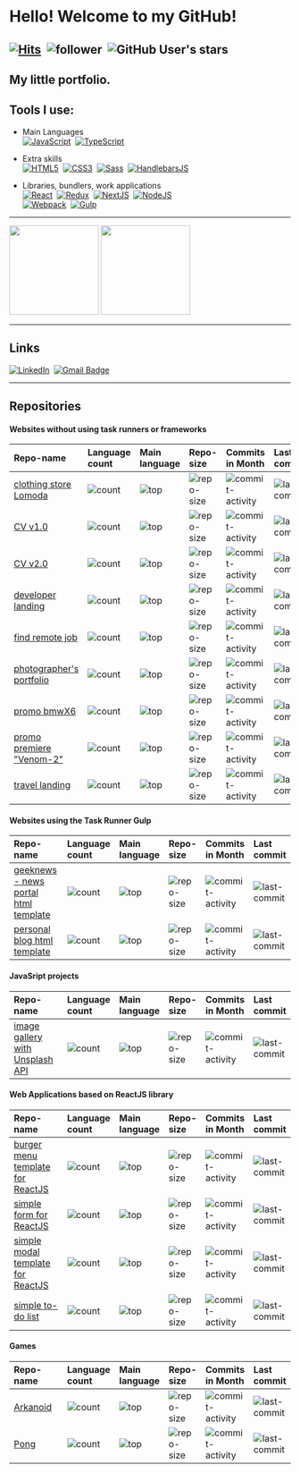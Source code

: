 # Hello! Welcome to my GitHub!
[![Hits](https://hits.seeyoufarm.com/api/count/incr/badge.svg?url=https%3A%2F%2Fgithub.com%2Fdobkir%2Fhit-counter&count_bg=%2370C956&title_bg=%23555555&icon=&icon_color=%23E7E7E7&title=hits&edge_flat=true)](https://hits.seeyoufarm.com)&nbsp;
![follower](https://img.shields.io/github/followers/dobkir?color=70C956&label=Follow&logo=GitHub&logoColor=FFF)&nbsp;
![GitHub User's stars](https://img.shields.io/github/stars/dobkir?color=70C956&label=Stars&logo=GitHub&affiliations=OWNER%2CCOLLABORATOR)&nbsp;
---

<!---
dobkir/dobkir is a ✨ special ✨ repository because its `README.md` (this file) appears on your GitHub profile.
You can click the Preview link to take a look at your changes.

- 👋 Hi, I’m @dobkir
- 👀 I’m interested in ...
- 🌱 I’m currently learning ...
- 💞️ I’m looking to collaborate on ...
- 📫 How to reach me ...
- 🤔 I’m looking for help with ...
- 💬 Ask me about ...
- 📫 How to reach me: ...
- 😄 Pronouns: ...
- ⚡ Fun fact: ...

--->

## My little portfolio.
## Tools I use:
- Main Languages<br>
[![JavaScript](https://img.shields.io/badge/JavaScript-f1e05a?style=for-the-badge&logo=JavaScript&logoColor=000)](https://javascript.info/)&nbsp;
[![TypeScript](https://img.shields.io/badge/TypeScript-3178c6?style=for-the-badge&logo=TypeScript&logoColor=white)](https://www.typescriptlang.org/)

- Extra skills<br>
[![HTML5](https://img.shields.io/badge/HTML5-e34c26?style=for-the-badge&logo=HTML5&logoColor=000)](https://www.w3.org/TR/html52/)&nbsp;
[![CSS3](https://img.shields.io/badge/CSS3-563d7c?style=for-the-badge&logo=CSS3&logoColor=fff)](https://www.w3.org/Style/CSS/)&nbsp;
[![Sass](https://img.shields.io/badge/Sass-bf4080?style=for-the-badge&logo=Sass&logoColor=fff)](https://sass-lang.com/)&nbsp;
[![HandlebarsJS](https://img.shields.io/badge/Handlebars-JS-f0772b?style=for-the-badge&logo=Handlebars-JS&logoColor=fff)](https://handlebarsjs.com/)

- Libraries, bundlers, work applications<br>
[![React](https://img.shields.io/badge/React-282c34?style=for-the-badge&logo=React&logoColor=61dafb)](https://reactjs.org/)&nbsp;
[![Redux](https://img.shields.io/badge/Redux-764abc?style=for-the-badge&logo=Redux&logoColor=fff)](https://redux.js.org/)&nbsp;
[![NextJS](https://img.shields.io/badge/Next.js-000?style=for-the-badge&logo=Next.js&logoColor=fff)](https://nextjs.org/)&nbsp;
[![NodeJS](https://img.shields.io/badge/Node.js-026e00?style=for-the-badge&logo=Node.js&logoColor=fff)](https://nodejs.org/)<br>
[![Webpack](https://img.shields.io/badge/Webpack-8DD6F9?style=for-the-badge&logo=Webpack&logoColor=fff)](https://webpack.js.org/)&nbsp;
[![Gulp](https://img.shields.io/badge/Gulp-fa383e?style=for-the-badge&logo=Gulp&logoColor=fff)](https://gulpjs.com/)

---

<p align="left">
<img src="https://github-readme-stats.vercel.app/api?username=dobkir&show_icons=true&bg_color=65,70c956,1c6907&title_color=04548b&text_color=e3f08f&border_radius=10&layout=compact" height="160px" />
<img src="https://github-readme-stats.vercel.app/api/top-langs/?username=dobkir&show_icons=true&bg_color=55,70c956,1c6907&title_color=04548b&text_color=e3f08f&border_radius=10&layout=compact" height="160px" />
</p>

---

## Links
[![LinkedIn](https://img.shields.io/badge/-LinkedIn-black.svg?style=for-the-badge&logo=linkedin&colorB=555)](https://www.linkedin.com/in/pavel-kirillov-dobkir)&nbsp;
[![Gmail Badge](https://img.shields.io/badge/Gmail-d14836?style=for-the-badge&logo=Gmail&logoColor=white&link=mailto:p.kirillov2020@gmail.com)](mailto:p.kirillov2020@gmail.com)

---
<style>
table th:first-of-type {
    width: 20%;
}
}
</style>
## Repositories
#### Websites without using task runners or frameworks
|Repo-name|Language count|Main language|Repo-size|Commits in Month|Last commit|
|:-------|:-----|:----------|:-------|:------------|:---------|
|[clothing store Lomoda](https://github.com/dobkir/lomoda-shop-html)|![count](https://img.shields.io/github/languages/count/dobkir/lomoda-shop-html)|![top](https://img.shields.io/github/languages/top/dobkir/lomoda-shop-html)|![repo-size](https://img.shields.io/github/repo-size/dobkir/lomoda-shop-html)|![commit-activity](https://img.shields.io/github/commit-activity/m/dobkir/lomoda-shop-html)|![last-commit](https://img.shields.io/github/last-commit/dobkir/lomoda-shop-html)|
|[CV v1.0](https://github.com/dobkir/my_cv-1)|![count](https://img.shields.io/github/languages/count/dobkir/my_cv-1)|![top](https://img.shields.io/github/languages/top/dobkir/my_cv-1)|![repo-size](https://img.shields.io/github/repo-size/dobkir/my_cv-1)|![commit-activity](https://img.shields.io/github/commit-activity/m/dobkir/my_cv-1)|![last-commit](https://img.shields.io/github/last-commit/dobkir/my_cv-1)|
|[CV v2.0](https://github.com/dobkir/my_cv-2)|![count](https://img.shields.io/github/languages/count/dobkir/my_cv-2)|![top](https://img.shields.io/github/languages/top/dobkir/my_cv-2)|![repo-size](https://img.shields.io/github/repo-size/dobkir/my_cv-2)|![commit-activity](https://img.shields.io/github/commit-activity/m/dobkir/my_cv-2)|![last-commit](https://img.shields.io/github/last-commit/dobkir/my_cv-2)|
|[developer landing](https://github.com/dobkir/developer_landing)|![count](https://img.shields.io/github/languages/count/dobkir/developer_landing)|![top](https://img.shields.io/github/languages/top/dobkir/developer_landing)|![repo-size](https://img.shields.io/github/repo-size/dobkir/developer_landing)|![commit-activity](https://img.shields.io/github/commit-activity/m/dobkir/developer_landing)|![last-commit](https://img.shields.io/github/last-commit/dobkir/developer_landing)|
|[find remote job](https://github.com/dobkir/findRemoteJob)|![count](https://img.shields.io/github/languages/count/dobkir/findRemoteJob)|![top](https://img.shields.io/github/languages/top/dobkir/findRemoteJob)|![repo-size](https://img.shields.io/github/repo-size/dobkir/findRemoteJob)|![commit-activity](https://img.shields.io/github/commit-activity/m/dobkir/findRemoteJob)|![last-commit](https://img.shields.io/github/last-commit/dobkir/findRemoteJob)|
|[photographer's portfolio](https://github.com/dobkir/photographers_portfolio)|![count](https://img.shields.io/github/languages/count/dobkir/photographers_portfolio)|![top](https://img.shields.io/github/languages/top/dobkir/photographers_portfolio)|![repo-size](https://img.shields.io/github/repo-size/dobkir/photographers_portfolio)|![commit-activity](https://img.shields.io/github/commit-activity/m/dobkir/photographers_portfolio)|![last-commit](https://img.shields.io/github/last-commit/dobkir/photographers_portfolio)|
|[promo bmwX6](https://github.com/dobkir/bmwX6)|![count](https://img.shields.io/github/languages/count/dobkir/bmwX6)|![top](https://img.shields.io/github/languages/top/dobkir/bmwX6)|![repo-size](https://img.shields.io/github/repo-size/dobkir/bmwX6)|![commit-activity](https://img.shields.io/github/commit-activity/m/dobkir/bmwX6)|![last-commit](https://img.shields.io/github/last-commit/dobkir/bmwX6)|
|[promo premiere "Venom-2"](https://github.com/dobkir/movie-promo-Venom-2)|![count](https://img.shields.io/github/languages/count/dobkir/movie-promo-Venom-2)|![top](https://img.shields.io/github/languages/top/dobkir/movie-promo-Venom-2)|![repo-size](https://img.shields.io/github/repo-size/dobkir/movie-promo-Venom-2)|![commit-activity](https://img.shields.io/github/commit-activity/m/dobkir/movie-promo-Venom-2)|![last-commit](https://img.shields.io/github/last-commit/dobkir/movie-promo-Venom-2)|
|[travel landing](https://github.com/dobkir/travel_landing)|![count](https://img.shields.io/github/languages/count/dobkir/travel_landing)|![top](https://img.shields.io/github/languages/top/dobkir/travel_landing)|![repo-size](https://img.shields.io/github/repo-size/dobkir/travel_landing)|![commit-activity](https://img.shields.io/github/commit-activity/m/dobkir/travel_landing)|![last-commit](https://img.shields.io/github/last-commit/dobkir/travel_landing)|
#### Websites using the Task Runner Gulp
|Repo-name|Language count|Main language|Repo-size|Commits in Month|Last commit|
|:-------|:-----|:----------|:-------|:------------|:---------|
|[geeknews - news portal html template](https://github.com/dobkir/geeknews)|![count](https://img.shields.io/github/languages/count/dobkir/geeknews)|![top](https://img.shields.io/github/languages/top/dobkir/geeknews)|![repo-size](https://img.shields.io/github/repo-size/dobkir/geeknews)|![commit-activity](https://img.shields.io/github/commit-activity/m/dobkir/geeknews)|![last-commit](https://img.shields.io/github/last-commit/dobkir/geeknews)|
|[personal blog html template](https://github.com/dobkir/my_personal_blog_html)|![count](https://img.shields.io/github/languages/count/dobkir/my_personal_blog_html)|![top](https://img.shields.io/github/languages/top/dobkir/my_personal_blog_html)|![repo-size](https://img.shields.io/github/repo-size/dobkir/my_personal_blog_html)|![commit-activity](https://img.shields.io/github/commit-activity/m/dobkir/my_personal_blog_html)|![last-commit](https://img.shields.io/github/last-commit/dobkir/my_personal_blog_html)|
#### JavaSript projects
|Repo-name|Language count|Main language|Repo-size|Commits in Month|Last commit|
|:-------|:-----|:----------|:-------|:------------|:---------|
|[image gallery with Unsplash API](https://github.com/dobkir/image-gallery)|![count](https://img.shields.io/github/languages/count/dobkir/image-gallery)|![top](https://img.shields.io/github/languages/top/dobkir/image-gallery)|![repo-size](https://img.shields.io/github/repo-size/dobkir/image-gallery)|![commit-activity](https://img.shields.io/github/commit-activity/m/dobkir/image-gallery)|![last-commit](https://img.shields.io/github/last-commit/dobkir/image-gallery)|
#### Web Applications based on ReactJS library
|Repo-name|Language count|Main language|Repo-size|Commits in Month|Last commit|
|:-------|:-----|:----------|:-------|:------------|:---------|
|[burger menu template for ReactJS](https://github.com/dobkir/reactjs-burger-menu)|![count](https://img.shields.io/github/languages/count/dobkir/reactjs-burger-menu)|![top](https://img.shields.io/github/languages/top/dobkir/reactjs-burger-menu)|![repo-size](https://img.shields.io/github/repo-size/dobkir/reactjs-burger-menu)|![commit-activity](https://img.shields.io/github/commit-activity/m/dobkir/reactjs-burger-menu)|![last-commit](https://img.shields.io/github/last-commit/dobkir/reactjs-burger-menu)|
|[simple form for ReactJS](https://github.com/dobkir/simple-form-react)|![count](https://img.shields.io/github/languages/count/dobkir/simple-form-react)|![top](https://img.shields.io/github/languages/top/dobkir/simple-form-react)|![repo-size](https://img.shields.io/github/repo-size/dobkir/simple-form-react)|![commit-activity](https://img.shields.io/github/commit-activity/m/dobkir/simple-form-react)|![last-commit](https://img.shields.io/github/last-commit/dobkir/simple-form-react)|
|[simple modal template for ReactJS](https://github.com/dobkir/reactjs-modal-template)|![count](https://img.shields.io/github/languages/count/dobkir/reactjs-modal-template)|![top](https://img.shields.io/github/languages/top/dobkir/reactjs-modal-template)|![repo-size](https://img.shields.io/github/repo-size/dobkir/reactjs-modal-template)|![commit-activity](https://img.shields.io/github/commit-activity/m/dobkir/reactjs-modal-template)|![last-commit](https://img.shields.io/github/last-commit/dobkir/reactjs-modal-template)|
|[simple to-do list](https://github.com/dobkir/todo-react)|![count](https://img.shields.io/github/languages/count/dobkir/todo-react)|![top](https://img.shields.io/github/languages/top/dobkir/todo-react)|![repo-size](https://img.shields.io/github/repo-size/dobkir/todo-react)|![commit-activity](https://img.shields.io/github/commit-activity/m/dobkir/todo-react)|![last-commit](https://img.shields.io/github/last-commit/dobkir/todo-react)|
#### Games
|Repo-name|Language count|Main language|Repo-size|Commits in Month|Last commit|
|:-------|:-----|:----------|:-------|:------------|:---------|
|[Arkanoid](https://github.com/dobkir/arkanoid-online)|![count](https://img.shields.io/github/languages/count/dobkir/arkanoid-online)|![top](https://img.shields.io/github/languages/top/dobkir/arkanoid-online)|![repo-size](https://img.shields.io/github/repo-size/dobkir/arkanoid-online)|![commit-activity](https://img.shields.io/github/commit-activity/m/dobkir/arkanoid-online)|![last-commit](https://img.shields.io/github/last-commit/dobkir/arkanoid-online)|
|[Pong](https://github.com/dobkir/pong)|![count](https://img.shields.io/github/languages/count/dobkir/pong)|![top](https://img.shields.io/github/languages/top/dobkir/pong)|![repo-size](https://img.shields.io/github/repo-size/dobkir/pong)|![commit-activity](https://img.shields.io/github/commit-activity/m/dobkir/pong)|![last-commit](https://img.shields.io/github/last-commit/dobkir/pong)|
